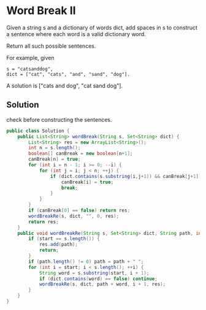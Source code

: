 # Word Break II

Given a string s and a dictionary of words dict, add spaces in s to construct a sentence where each word is a valid dictionary word.

Return all such possible sentences.

For example, given

    s = "catsanddog",
    dict = ["cat", "cats", "and", "sand", "dog"].

A solution is ["cats and dog", "cat sand dog"].

## Solution

check before constructing the sentences.

```java
public class Solution {
    public List<String> wordBreak(String s, Set<String> dict) {
        List<String> res = new ArrayList<String>();
        int n = s.length();
        boolean[] canBreak = new boolean[n+1];
        canBreak[n] = true;
        for (int i = n - 1; i >= 0; --i) {
            for (int j = i; j < n; ++j) {
                if (dict.contains(s.substring(i,j+1)) && canBreak[j+1]) {
                    canBreak[i] = true;
                    break;
                }
            }
        }
        if (canBreak[0] == false) return res;
        wordBreakRe(s, dict, "", 0, res);
        return res;
    }
    public void wordBreakRe(String s, Set<String> dict, String path, int start, List<String> res) {
        if (start == s.length()) {
            res.add(path);
            return;
        }
        if (path.length() != 0) path = path + " ";
        for (int i = start; i < s.length(); ++i) {
            String word = s.substring(start, i + 1);
            if (dict.contains(word) == false) continue;
            wordBreakRe(s, dict, path + word, i + 1, res);
        }
    }
}
```